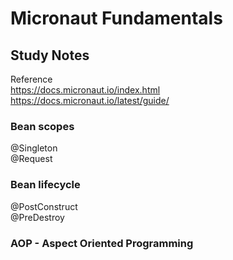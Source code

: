 # Micronaut Fundamentals
## Study Notes

Reference\
https://docs.micronaut.io/index.html \
https://docs.micronaut.io/latest/guide/ 


### Bean scopes
@Singleton\
@Request


### Bean lifecycle
@PostConstruct\
@PreDestroy


### AOP - Aspect Oriented Programming
